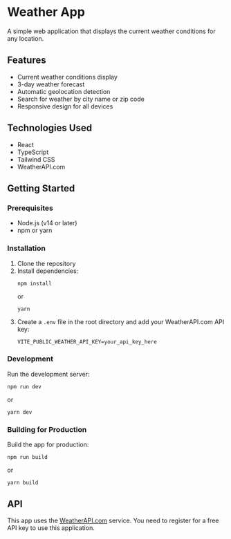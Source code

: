 # Weather App

A simple web application that displays the current weather conditions for any location.

## Features

- Current weather conditions display
- 3-day weather forecast
- Automatic geolocation detection
- Search for weather by city name or zip code
- Responsive design for all devices

## Technologies Used

- React
- TypeScript
- Tailwind CSS
- WeatherAPI.com

## Getting Started

### Prerequisites

- Node.js (v14 or later)
- npm or yarn

### Installation

1. Clone the repository
2. Install dependencies:
   ```
   npm install
   ```
   or
   ```
   yarn
   ```
3. Create a `.env` file in the root directory and add your WeatherAPI.com API key:
   ```
   VITE_PUBLIC_WEATHER_API_KEY=your_api_key_here
   ```

### Development

Run the development server:

```
npm run dev
```

or

```
yarn dev
```

### Building for Production

Build the app for production:

```
npm run build
```

or

```
yarn build
```

## API

This app uses the [WeatherAPI.com](https://www.weatherapi.com/) service. You need to register for a free API key to use this application.